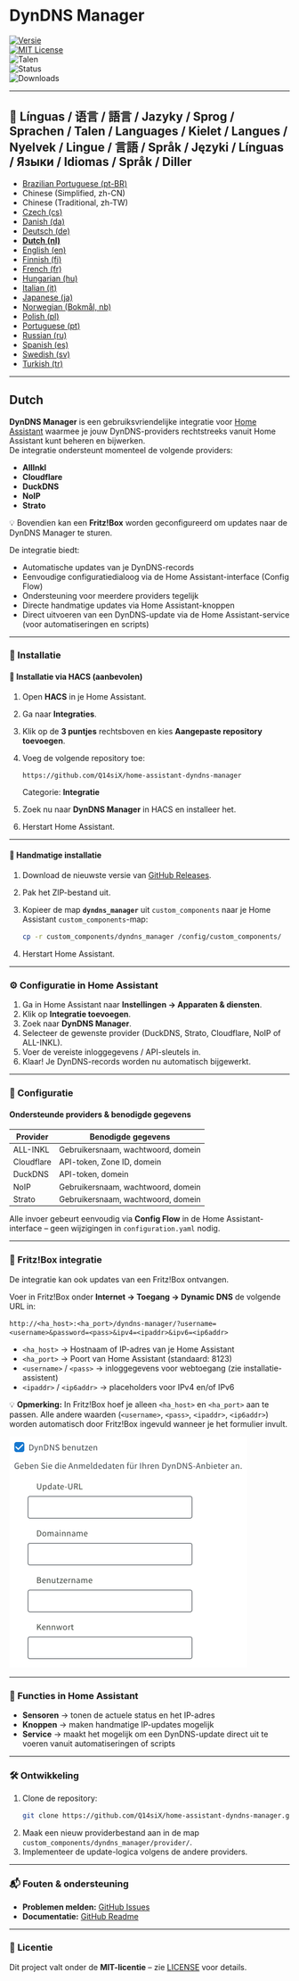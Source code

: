 # DynDNS Manager

[![Versie](https://img.shields.io/github/v/release/Q14siX/home-assistant-dyndns-manager)](https://github.com/Q14siX/home-assistant-dyndns-manager/releases)  
[![MIT License](https://img.shields.io/badge/License-MIT-green.svg)](LICENSE)  
![Talen](https://img.shields.io/badge/languages-20-blue.svg)  
![Status](https://img.shields.io/badge/status-stable-brightgreen.svg)  
![Downloads](https://img.shields.io/github/downloads/Q14siX/home-assistant-dyndns-manager/total)

---

## 📌 Línguas / 语言 / 語言 / Jazyky / Sprog / Sprachen / Talen / Languages / Kielet / Langues / Nyelvek / Lingue / 言語 / Språk / Języki / Línguas / Языки / Idiomas / Språk / Diller
- [Brazilian Portuguese (pt-BR)](https://github.com/Q14siX/home-assistant-dyndns-manager/blob/main/README/README_PT-BR.md#portugues-brasileiro)
- Chinese (Simplified, zh-CN)
- Chinese (Traditional, zh-TW)
- [Czech (cs)](https://github.com/Q14siX/home-assistant-dyndns-manager/blob/main/README/README_CS.md#czech)
- [Danish (da)](https://github.com/Q14siX/home-assistant-dyndns-manager/blob/main/README/README_DA.md#dansk)
- [Deutsch (de)](https://github.com/Q14siX/home-assistant-dyndns-manager/blob/main/README/README_DE.md#deutsch)
- [**Dutch (nl)**](https://github.com/Q14siX/home-assistant-dyndns-manager/blob/main/README/README_NL.md#dutch)
- [English (en)](https://github.com/Q14siX/home-assistant-dyndns-manager/blob/main/README/README_EN.md#english)
- [Finnish (fi)](https://github.com/Q14siX/home-assistant-dyndns-manager/blob/main/README/README_FI.md#suomi)
- [French (fr)](https://github.com/Q14siX/home-assistant-dyndns-manager/blob/main/README/README_FR.md#français)
- [Hungarian (hu)](https://github.com/Q14siX/home-assistant-dyndns-manager/blob/main/README/README_HU.md#magyar)
- [Italian (it)](https://github.com/Q14siX/home-assistant-dyndns-manager/blob/main/README/README_IT.md#italiano)
- [Japanese (ja)](https://github.com/Q14siX/home-assistant-dyndns-manager/blob/main/README/README_JA.md#日本語)
- [Norwegian (Bokmål, nb)](https://github.com/Q14siX/home-assistant-dyndns-manager/blob/main/README/README_NB.md#norsk)
- [Polish (pl)](https://github.com/Q14siX/home-assistant-dyndns-manager/blob/main/README/README_PL.md#polski)
- [Portuguese (pt)](https://github.com/Q14siX/home-assistant-dyndns-manager/blob/main/README/README_PT.md#português)
- [Russian (ru)](https://github.com/Q14siX/home-assistant-dyndns-manager/blob/main/README/README_RU.md#pусский)
- [Spanish (es)](https://github.com/Q14siX/home-assistant-dyndns-manager/blob/main/README/README_ES.md#español)
- [Swedish (sv)](https://github.com/Q14siX/home-assistant-dyndns-manager/blob/main/README/README_SV.md#svenska)
- [Turkish (tr)](https://github.com/Q14siX/home-assistant-dyndns-manager/blob/main/README/README_TR.md#türkçe)

---

## Dutch

**DynDNS Manager** is een gebruiksvriendelijke integratie voor [Home Assistant](https://www.home-assistant.io/) waarmee je jouw DynDNS-providers rechtstreeks vanuit Home Assistant kunt beheren en bijwerken.  
De integratie ondersteunt momenteel de volgende providers:

- **AllInkl**
- **Cloudflare**
- **DuckDNS**
- **NoIP**
- **Strato**

💡 Bovendien kan een **Fritz!Box** worden geconfigureerd om updates naar de DynDNS Manager te sturen.

De integratie biedt:
- Automatische updates van je DynDNS-records
- Eenvoudige configuratiedialoog via de Home Assistant-interface (Config Flow)
- Ondersteuning voor meerdere providers tegelijk
- Directe handmatige updates via Home Assistant-knoppen
- Direct uitvoeren van een DynDNS-update via de Home Assistant-service (voor automatiseringen en scripts)

---

### 🚀 Installatie

#### 🔹 Installatie via HACS (aanbevolen)

1. Open **HACS** in je Home Assistant.
2. Ga naar **Integraties**.
3. Klik op de **3 puntjes** rechtsboven en kies **Aangepaste repository toevoegen**.
4. Voeg de volgende repository toe:

   ```
   https://github.com/Q14siX/home-assistant-dyndns-manager
   ```

   Categorie: **Integratie**

5. Zoek nu naar **DynDNS Manager** in HACS en installeer het.
6. Herstart Home Assistant.

---

#### 🔹 Handmatige installatie

1. Download de nieuwste versie van [GitHub Releases](https://github.com/Q14siX/home-assistant-dyndns-manager/releases).
2. Pak het ZIP-bestand uit.
3. Kopieer de map **`dyndns_manager`** uit `custom_components` naar je Home Assistant `custom_components`-map:

   ```bash
   cp -r custom_components/dyndns_manager /config/custom_components/
   ```

4. Herstart Home Assistant.

---

### ⚙️ Configuratie in Home Assistant

1. Ga in Home Assistant naar **Instellingen → Apparaten & diensten**.
2. Klik op **Integratie toevoegen**.
3. Zoek naar **DynDNS Manager**.
4. Selecteer de gewenste provider (DuckDNS, Strato, Cloudflare, NoIP of ALL-INKL).
5. Voer de vereiste inloggegevens / API-sleutels in.
6. Klaar! Je DynDNS-records worden nu automatisch bijgewerkt.

---

### 📄 Configuratie

#### Ondersteunde providers & benodigde gegevens

| Provider    | Benodigde gegevens |
|-------------|-------------------|
| ALL-INKL    | Gebruikersnaam, wachtwoord, domein |
| Cloudflare  | API-token, Zone ID, domein |
| DuckDNS     | API-token, domein |
| NoIP        | Gebruikersnaam, wachtwoord, domein |
| Strato      | Gebruikersnaam, wachtwoord, domein |

Alle invoer gebeurt eenvoudig via **Config Flow** in de Home Assistant-interface – geen wijzigingen in `configuration.yaml` nodig.

---

### 📡 Fritz!Box integratie

De integratie kan ook updates van een Fritz!Box ontvangen.

Voer in Fritz!Box onder **Internet → Toegang → Dynamic DNS** de volgende URL in:

```
http://<ha_host>:<ha_port>/dyndns-manager/?username=<username>&password=<pass>&ipv4=<ipaddr>&ipv6=<ip6addr>
```

- `<ha_host>` → Hostnaam of IP-adres van je Home Assistant
- `<ha_port>` → Poort van Home Assistant (standaard: 8123)
- `<username>` / `<pass>` → inloggegevens voor webtoegang (zie installatie-assistent)
- `<ipaddr>` / `<ip6addr>` → placeholders voor IPv4 en/of IPv6

💡 **Opmerking:** In Fritz!Box hoef je alleen `<ha_host>` en `<ha_port>` aan te passen. Alle andere waarden (`<username>`, `<pass>`, `<ipaddr>`, `<ip6addr>`) worden automatisch door Fritz!Box ingevuld wanneer je het formulier invult.

![FRITZ!BOX invoerformulier](https://raw.githubusercontent.com/Q14siX/home-assistant-dyndns-manager/master/images/FRITZ!Box.png)

---

### 🔘 Functies in Home Assistant

- **Sensoren** → tonen de actuele status en het IP-adres
- **Knoppen** → maken handmatige IP-updates mogelijk
- **Service** → maakt het mogelijk om een DynDNS-update direct uit te voeren vanuit automatiseringen of scripts

---

### 🛠 Ontwikkeling

1. Clone de repository:
   ```bash
   git clone https://github.com/Q14siX/home-assistant-dyndns-manager.git
   ```
2. Maak een nieuw providerbestand aan in de map `custom_components/dyndns_manager/provider/`.
3. Implementeer de update-logica volgens de andere providers.

---

### 📬 Fouten & ondersteuning

- **Problemen melden:** [GitHub Issues](https://github.com/Q14siX/home-assistant-dyndns-manager/issues)  
- **Documentatie:** [GitHub Readme](https://github.com/Q14siX/home-assistant-dyndns-manager)

---

### 📜 Licentie

Dit project valt onder de **MIT-licentie** – zie [LICENSE](https://github.com/Q14siX/home-assistant-dyndns-manager/blob/main/LICENSE) voor details.
